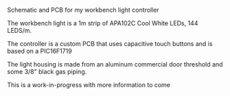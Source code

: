 Schematic and PCB for my workbench light controller

The workbench light is a 1m strip of APA102C Cool White LEDs, 144 LEDS/m.

The controller is a custom PCB that uses capacitive touch buttons and is based on a PIC16F1719

The light housing is made from an aluminum commercial door threshold and some 3/8" black gas piping.

This is a work-in-progress with more information to come